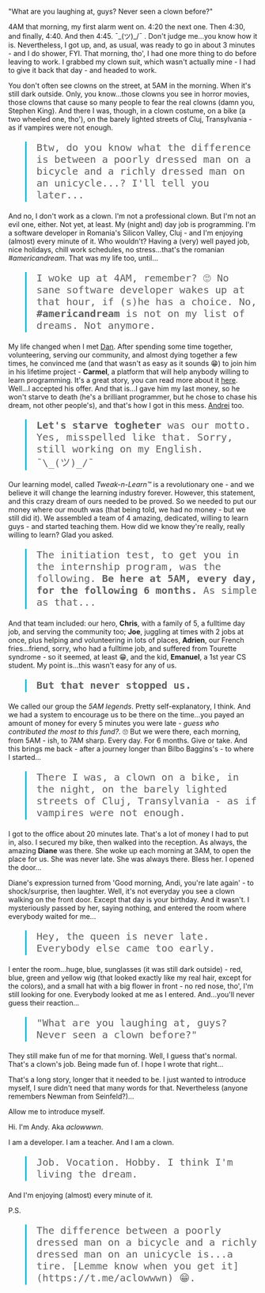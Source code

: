 "What are you laughing at, guys? Never seen a clown before?"

4AM that morning, my first alarm went on. 4:20 the next one. Then 4:30, and finally, 4:40. And then 4:45.  ¯\_(ツ)_/¯ . Don't judge me...you know how it is.
Nevertheless, I got up, and, as usual, was ready to go in about 3 minutes - and I do shower, FYI. That morning, tho', I had one more thing to do before leaving to work. I grabbed my clown suit, which wasn't actually mine - I had to give it back that day - and headed to work.

You don't often see clowns on the street, at 5AM in the morning. When it's still dark outside. Only, you know...those clowns you see in horror movies, those clowns that cause so many people to fear the real clowns (damn you, Stephen King). And there I was, though, in a clown costume, on a bike (a two wheeled one, tho'), on the barely lighted streets of Cluj, Transylvania - as if vampires were not enough.

<blockquote style="border-left: 3px solid #00bcd4; padding-left: 20px; font-size: 20px; padding-bottom: 2px; font-family: monospace">
Btw, do you know what the difference is between a poorly dressed man on a bicycle and a richly dressed man on an unicycle...? I'll tell you later...
</blockquote>


And no, I don't work as a clown. I'm not a professional clown. But I'm not an evil one, either. Not yet, at least. My (night and) day job is programming. I'm a software developer in Romania's Silicon Valley, Cluj - and I'm enjoying (almost) every minute of it. Who wouldn't? Having a (very) well payed job, nice holidays, chill work schedules, no stress...that's the romanian *#americandream*. That was my life too, until...

<blockquote style="border-left: 3px solid #00bcd4; padding-left: 20px; font-size: 20px; padding-bottom: 2px; font-family: monospace">
I woke up at 4AM, remember? 🙄 No sane software developer wakes up at that hour, if (s)he has a choice. No, <b>#americandream</b> is not on my list of dreams. Not anymore.
</blockquote>


My life changed when I met [Dan](https://carmel.io/story/idancali). After spending some time together, volunteering, serving our community, and almost dying together a few times, he convinced me (and that wasn't as easy as it sounds 😁) to join him in his lifetime project - __Carmel__, a platform that will help anybody willing to learn programming. It's a great story, you can read more about it [here](https://carmel.io/story). Well...I accepted his offer. And that is...I gave him my last money, so he won't starve to death (he's a brilliant programmer, but he chose to chase his dream, not other people's), and that's how I got in this mess. [Andrei](https://carmel.io/story/andreiwrites) too.

<blockquote style="border-left: 3px solid #00bcd4; padding-left: 20px; font-size: 20px; padding-bottom: 2px; font-family: monospace">
<b>Let's starve togheter</b> was our motto. Yes, misspelled like that. Sorry, still working on my English. ¯\_(ツ)_/¯
</blockquote>



Our learning model, called *Tweak-n-Learn™* is a revolutionary one - and we believe it will change the learning industry forever. However, this statement, and this crazy dream of ours needed to be proved. So we needed to put our money where our mouth was (that being told, we had no money - but we still did it). We assembled a team of 4 amazing, dedicated, willing to learn guys - and started teaching them. How did we know they're really, really willing to learn? Glad you asked.


<blockquote style="border-left: 3px solid #00bcd4; padding-left: 20px; font-size: 20px; padding-bottom: 2px; font-family: monospace">
The initiation test, to get you in the internship program, was the following. <b>Be here at 5AM, every day, for the following 6 months.</b> As simple as that...
</blockquote>

And that team included: our hero, __Chris__, with a family of 5, a fulltime day job, and serving the community too; __Joe__, juggling at times with 2 jobs at once, plus helping and volunteering in lots of places, __Adrien__, our French fries...friend, sorry, who had a fulltime job, and suffered from Tourette syndrome - so it seemed, at least 😁, and the kid, __Emanuel__, a 1st year CS student. My point is...this wasn't easy for any of us. 

<blockquote style="border-left: 3px solid #00bcd4; padding-left: 20px; font-size: 20px; padding-bottom: 2px; font-family: monospace">
<b>But that never stopped us.</b>
</blockquote>

We called our group the *5AM legends*. Pretty self-explanatory, I think. And we had a system to encourage us to be there on the time...you payed an amount of money for every 5 minutes you were late - *guess who contributed the most to this fund?*. 🙄 But we were there, each morning, from 5AM - ish, to 7AM sharp. Every day. For 6 months. Give or take. And this brings me back - after a journey longer than Bilbo Baggins's - to where I started...

<blockquote style="border-left: 3px solid #00bcd4; padding-left: 20px; font-size: 20px; padding-bottom: 2px; font-family: monospace">
There I was, a clown on a bike, in the night, on the barely lighted streets of Cluj, Transylvania - as if vampires were not enough.
</blockquote>

I got to the office about 20 minutes late. That's a lot of money I had to put in, also. I secured my bike, then walked into the reception. As always, the amazing __Diane__ was there. She woke up each morning at 3AM, to open the place for us. She was never late. She was always there. Bless her. I opened the door...

Diane's expression turned from 'Good morning, Andi, you're late again' - to shock/surprise, then laughter. Well, it's not everyday you see a clown walking on the front door. Except that day is your birthday. And it wasn't. I mysteriously passed by her, saying nothing, and entered the room where everybody waited for me...

<blockquote style="border-left: 3px solid #00bcd4; padding-left: 20px; font-size: 20px; padding-bottom: 2px; font-family: monospace">
Hey, the queen is never late. Everybody else came too early.
</blockquote>

I enter the room...huge, blue, sunglasses (it was still dark outside) - red, blue, green and yellow wig (that looked exactly like my real hair, except for the colors), and a small hat with a big flower in front - no red nose, tho', I'm still looking for one. Everybody looked at me as I entered. And...you'll never guess their reaction...


<blockquote style="border-left: 3px solid #00bcd4; padding-left: 20px; font-size: 20px; padding-bottom: 2px; font-family: monospace">
"What are you laughing at, guys? Never seen a clown before?"
</blockquote>

They still make fun of me for that morning. Well, I guess that's normal. That's a clown's job. Being made fun of. I hope I wrote that right...

That's a long story, longer that it needed to be. I just wanted to introduce myself, I sure didn't need that many words for that. Nevertheless (anyone remembers Newman from Seinfeld?)...

Allow me to introduce myself.

Hi. I'm Andy. Aka *aclowwwn*.

I am a developer. I am a teacher. And I am a clown.

<blockquote style="border-left: 3px solid #00bcd4; padding-left: 20px; font-size: 20px; padding-bottom: 2px; font-family: monospace">
Job. Vocation. Hobby. I think I'm living the dream.
</blockquote>

And I'm enjoying (almost) every minute of it.

P.S. 

<blockquote style="border-left: 3px solid #00bcd4; padding-left: 20px; font-size: 20px; padding-bottom: 2px; font-family: monospace">
The difference between a poorly dressed man on a bicycle and a richly dressed man on an unicycle is...a tire. [Lemme know when you get it](https://t.me/aclowwwn) 😁.
</blockquote>


